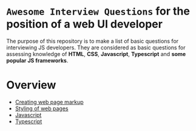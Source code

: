 # `Awesome Interview Questions` for the position of a web UI developer
The purpose of this repository is to make a list of basic questions for interviewing JS developers.
They are considered as basic questions for assessing knowledge of **HTML**, **CSS**, **Javascript**, **Typescript** and **some popular JS frameworks**.

# Overview
- [Сreating web page markup]()
- [Styling of web pages]()
- [Javascript]()
- [Typescript]()
